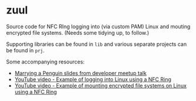 # zuul
Source code for NFC RIng logging into (via custom PAM) Linux and mouting encrypted file systems. (Needs some tidying up, to follow.)

Supporting libraries can be found in `lib` and various separate projects can be found in `prj`.

Some accompanying resources:

* [Marrying a Penguin slides from developer meetup talk](http://www.slideshare.net/benwhorwood/marrying-a-penguin)
* [YouTube video - Example of logging into Linux using a NFC Ring](https://youtu.be/EIyff3vVljI)
* [YouTube video - Example of mounting encrypted file systems on Linux using a NFC Ring ](https://youtu.be/XvuaUoQaLw0)
